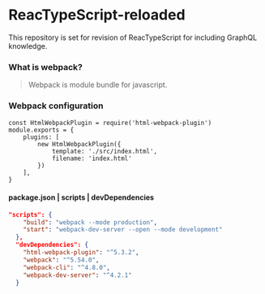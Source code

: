 # ReacTypeScript-reloaded
This repository is set for revision of ReacTypeScript for including GraphQL knowledge.


### What is webpack?
> Webpack is module bundle for javascript.
### Webpack configuration
```node
const HtmlWebpackPlugin = require('html-webpack-plugin')
module.exports = {
    plugins: [
        new HtmlWebpackPlugin({
            template: './src/index.html',
            filename: 'index.html'
        })
    ],
}
```
#### package.json | scripts | devDependencies
```json
"scripts": {
    "build": "webpack --mode production",
    "start": "webpack-dev-server --open --mode development"
  },
  "devDependencies": {
    "html-webpack-plugin": "^5.3.2",
    "webpack": "^5.54.0",
    "webpack-cli": "^4.8.0",
    "webpack-dev-server": "^4.2.1"
  }
```